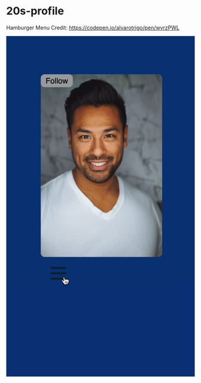 # 20s-profile

Hamburger Menu Credit: https://codepen.io/alvarotrigo/pen/wvrzPWL

<img src="20s-profile-ss.gif" width="600px" height="auto" alt="gif of page" />